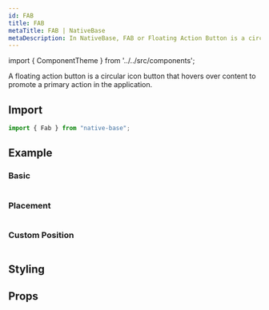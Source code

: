 ```yaml
---
id: FAB
title: FAB
metaTitle: FAB | NativeBase
metaDescription: In NativeBase, FAB or Floating Action Button is a circular icon button that hovers over the content to execute a primary action in the application. Know more here.
---
```


import { ComponentTheme } from '../../src/components';

A floating action button is a circular icon button that hovers over content to promote a primary action in the application.

## Import

```jsx
import { Fab } from "native-base";
```

## Example

### Basic

```ComponentSnackPlayer path=composites,Fab,Basic.tsx

```

### Placement

```ComponentSnackPlayer path=composites,Fab,Placement.tsx

```

### Custom Position

```ComponentSnackPlayer path=composites,Fab,CustomPosition.tsx

```

## Styling

<ComponentTheme name="fab" componentName="FAB" />

## Props

```ComponentPropTable path=composites,Fab,Fab.tsx

```
